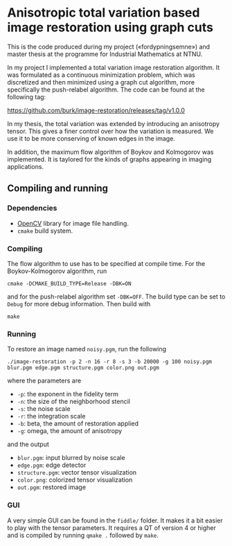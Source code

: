 Anisotropic total variation based image restoration using graph cuts
====================================================================

This is the code produced during my project («fordypningsemne») and
master thesis at the programme for Industrial Mathematics at NTNU.

In my project I implemented a total variation image restoration
algorithm. It was formulated as a continuous minimization problem, which
was discretized and then minimized using a graph cut algorithm, more
specifically the push-relabel algorithm. The code can be found at the
following tag:

https://github.com/burk/image-restoration/releases/tag/v1.0.0

In my thesis, the total variation was extended by introducing an
anisotropy tensor. This gives a finer control over how the variation is
measured. We use it to be more conserving of known edges in the image.

In addition, the maximum flow algorithm of Boykov and Kolmogorov was
implemented. It is taylored for the kinds of graphs appearing in imaging
applications.

Compiling and running
---------------------

### Dependencies

* [OpenCV](http://opencv.org/) library for image file handling.
* `cmake` build system.

### Compiling

The flow algorithm to use has to be specified at compile time. For the
Boykov-Kolmogorov algorithm, run

    cmake -DCMAKE_BUILD_TYPE=Release -DBK=ON
    
and for the push-relabel algorithm set `-DBK=OFF`. The build type can be
set to `Debug` for more debug information. Then build with

    make
    
### Running

To restore an image named `noisy.pgm`, run the following

    ./image-restoration -p 2 -n 16 -r 8 -s 3 -b 20000 -g 100 noisy.pgm blur.pgm edge.pgm structure.pgm color.png out.pgm
    
where the parameters are

* `-p`: the exponent in the fidelity term
* `-n`: the size of the neighborhood stencil
* `-s`: the noise scale
* `-r`: the integration scale
* `-b`: beta, the amount of restoration applied
* `-g`: omega, the amount of anisotropy

and the output

* `blur.pgm`: input blurred by noise scale
* `edge.pgm`: edge detector
* `structure.pgm`: vector tensor visualization
* `color.png`: colorized tensor visualization
* `out.pgm`: restored image


### GUI

A very simple GUI can be found in the `fiddle/` folder. It makes it a
bit easier to play with the tensor parameters. It requires a QT of
version 4 or higher and is compiled by running `qmake .` followed by
`make`.

